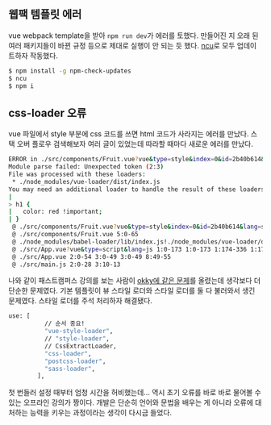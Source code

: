 ## 웹팩 템플릿 에러

vue webpack template을 받아 `npm run dev`가 에러를 토했다.
만들어진 지 오래 된 여러 패키지들이 바뀐 규정 등으로 제대로 실행이 안 되는 듯 했다.
[ncu](https://www.npmjs.com/package/npm-check-updates)로 모두 업데이트하자 작동했다.

```bash
$ npm install -g npm-check-updates
$ ncu
$ npm i
```

## css-loader 오류

vue 파일에서 style 부분에 css 코드를 쓰면 html 코드가 사라지는 에러를 만났다.
스택 오버 플로우 검색해보자 여러 글이 있었는데 따라할 때마다 새로운 에러를 만났다.

```bash
ERROR in ./src/components/Fruit.vue?vue&type=style&index=0&id=2b40b614&lang=scss (./node_modules/vue-loader/dist/index.js??ruleSet[1].rules[6].use[0]!./src/components/Fruit.vue?vue&type=style&index=0&id=2b40b614&lang=scss) 2:3
Module parse failed: Unexpected token (2:3)
File was processed with these loaders:
 * ./node_modules/vue-loader/dist/index.js
You may need an additional loader to handle the result of these loaders.
|
> h1 {
|   color: red !important;
| }
 @ ./src/components/Fruit.vue?vue&type=style&index=0&id=2b40b614&lang=scss 1:0-157 1:0-157 1:158-304 1:158-304
 @ ./src/components/Fruit.vue 5:0-65
 @ ./node_modules/babel-loader/lib/index.js!./node_modules/vue-loader/dist/index.js??ruleSet[1].rules[6].use[0]!./src/App.vue?vue&type=script&lang=js 1:0-39 4:11-16
 @ ./src/App.vue?vue&type=script&lang=js 1:0-173 1:0-173 1:174-336 1:174-336
 @ ./src/App.vue 2:0-54 3:0-49 3:0-49 8:49-55
 @ ./src/main.js 2:0-28 3:10-13
```

나와 같이 패스트캠퍼스 강의를 보는 사람이 [okky에 같은 문제](https://okky.kr/questions/1049227)를 올렸는데 생각보다 더 단순한 문제였다. 기본 템플릿이 뷰 스타일 로더와 스타일 로더를 둘 다 불러와서 생긴 문제였다. 스타일 로더를 주석 처리하자 해결됐다.

```bash
use: [
          // 순서 중요!
          "vue-style-loader",
          // "style-loader",
          // CssExtractLoader,
          "css-loader",
          "postcss-loader",
          "sass-loader",
        ],
```

첫 번들러 설정 때부터 엄청 시간을 허비했는데... 역시 초기 오류를 바로 바로 물어볼 수 있는 오프라인 강의가 짱이다.
개발은 단순히 언어와 문법을 배우는 게 아니라 오류에 대처하는 능력을 키우는 과정이라는 생각이 다시금 들었다.
